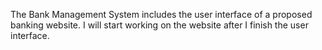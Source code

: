 The Bank Management System includes the user interface of a proposed banking website. 
I will start working on the website after I finish the user interface.
